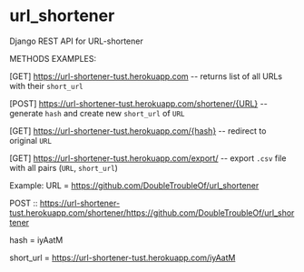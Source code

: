 # url_shortener
Django REST API for URL-shortener


METHODS EXAMPLES:

[GET]   https://url-shortener-tust.herokuapp.com                  -- returns list of all URLs with their `short_url`

[POST]  https://url-shortener-tust.herokuapp.com/shortener/{URL}  -- generate `hash` and create new `short_url` of `URL`

[GET]   https://url-shortener-tust.herokuapp.com/{hash}           -- redirect to original `URL`

[GET]   https://url-shortener-tust.herokuapp.com/export/          -- export `.csv` file with all pairs (`URL`, `short_url`)



Example:
URL = https://github.com/DoubleTroubleOf/url_shortener

POST :: https://url-shortener-tust.herokuapp.com/shortener/https://github.com/DoubleTroubleOf/url_shortener

hash = iyAatM

short_url = https://url-shortener-tust.herokuapp.com/iyAatM
